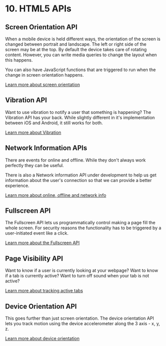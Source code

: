 # 10. HTML5 APIs

## Screen Orientation API

When a mobile device is held different ways, the orientation of the screen is changed between portrait and landscape. The left or right side of the screen may be at the top. By default the device takes care of rotating content. However, you can write media queries to change the layout when this happens.

You can also have JavaScript functions that are triggered to run when the change in screen orientation happens.

[Learn more about screen orientation](./screen-orient.md)

## Vibration API

Want to use vibration to notify a user that something is happening? The Vibration API has your back. While slightly different in it's implementation between iOS and Android, it still works for both.

[Learn more about Vibration](./vibration.md)

## Network Information APIs

There are events for online and offline. While they don't always work perfectly they can be useful.

There is also a Network information API under development to help us get information about the user's connection so that we can provide a better experience.

[Learn more about online, offline and network info](./network.md)

## Fullscreen API

The Fullscreen API lets us programmatically control making a page fill the whole screen. For security reasons the functionality has to be triggered by a user-initiated event like a click.

[Learn more about the Fullscreen API](./fullscreen.md)

## Page Visibility API

Want to know if a user is currently looking at your webpage?  Want to know if a tab is currently active? Want to turn off sound when your tab is not active?

[Learn more about tracking active tabs](./page-visibility.md)

## Device Orientation API

This goes further than just screen orientation. The device orientation API lets you track motion using the device accelerometer along the 3 axis - x, y, z.

[Learn more about device orientation](./device-orient.md)
